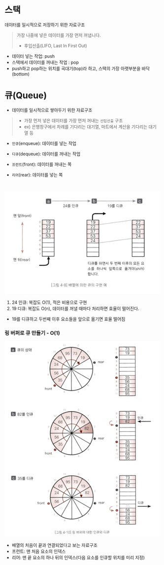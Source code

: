 # 스택
데이터를 일시적으로 저장하기 위한 자료구조 
> 가장 나중에 넣은 데이터를 가장 먼저 꺼냅니다.
>- 후입선출(LIFO, Last In First Out)
- 데이터 넣는 작업: push
- 스택에서 데이터를 꺼내는 작업 : pop
- push하고 pop하는 위치를 곡대기(top)라 하고, 스택의 가장 아랫부분을 바닥(bottom)

# 큐(Queue)
- 데이터를 일시적으로 쌓아두기 위한 자료구조
> - 가장 먼저 넣은 데이터를 가장 먼저 꺼내는 `선입선출` 구조
> - ex) 은행창구에서 차례를 기다리는 대기열, 마트에서 계산을 기다리는 대기열 등

- `인큐`(enqueue): 데이터를 넣는 작업
- `디큐`(dequeue): 데이터를 꺼내는 작업

- `프런트`(front): 데이터를 꺼내는 쪽
- `리어`(rear): 데이터를 넣는 쪽

<br>

 ![img.png](img.png)
1. 24 인큐: 복잡도 O(1), 적은 비용으로 구현
2. 19 디큐: 복잡도 O(n), 데이터를 꺼낼 때마다 처리하면 효율이 떨어진다. 
- 19를 디큐하고 두번째 이후 요소들을 앞으로 옮기면 효율 떨어짐 

### 링 버퍼로 큐 만들기 - O(1)
![img_1.png](img_1.png)
- 배열의 처음이 끝과 연결되었다고 보는 자료구조
- 프런트: 맨 처음 요소의 인덱스
- 리어: 맨 끝 요소의 하나 뒤의 인덱스(다음 요소를 인큐할 위치를 미리 지정)
